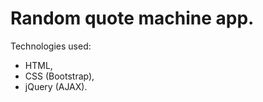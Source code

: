 # Random quote machine app.

  Technologies used:  
  - HTML,  
  - CSS (Bootstrap),    
  - jQuery (AJAX).
